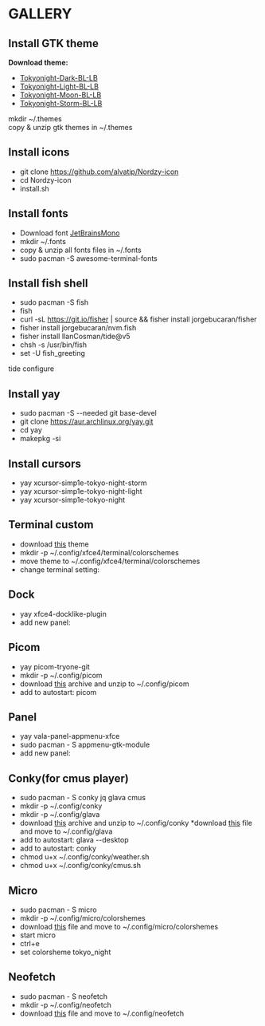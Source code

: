 # GALLERY


## Install GTK theme

**Download theme:**  
* [Tokyonight-Dark-BL-LB](https://www.gnome-look.org/p/1681315)
* [Tokyonight-Light-BL-LB](https://www.gnome-look.org/p/1681315)
* [Tokyonight-Moon-BL-LB](https://www.gnome-look.org/p/1681315)
* [Tokyonight-Storm-BL-LB](https://www.gnome-look.org/p/1681315)
  
mkdir ~/.themes  
copy & unzip gtk themes in ~/.themes  
  
## Install icons
* git clone https://github.com/alvatip/Nordzy-icon    
* cd Nordzy-icon  
* install.sh  

## Install fonts
* Download font [JetBrainsMono ](https://download.jetbrains.com/fonts/JetBrainsMono-2.242.zip?_gl=1*x4bu9c*_ga*MjAyOTUyMTMxMy4xNjcwOTM4NDY4*_ga_9J976DJZ68*MTY3MDkzODQ2OC4xLjAuMTY3MDkzODQ2OC4wLjAuMA..&_ga=2.32591222.957622972.1670938469-2029521313.1670938468)  
* mkdir ~/.fonts  
* copy & unzip all fonts files in ~/.fonts
* sudo pacman -S awesome-terminal-fonts

## Install fish shell
* sudo pacman -S fish  
* fish  
* curl -sL https://git.io/fisher | source && fisher install jorgebucaran/fisher  
* fisher install jorgebucaran/nvm.fish  
* fisher install IlanCosman/tide@v5  
* chsh -s /usr/bin/fish  
* set -U fish_greeting  
  
tide configure    

## Install yay
* sudo pacman -S --needed git base-devel  
* git clone https://aur.archlinux.org/yay.git  
* cd yay  
* makepkg -si  

## Install cursors
* yay xcursor-simp1e-tokyo-night-storm   
* yay xcursor-simp1e-tokyo-night-light  
* yay xcursor-simp1e-tokyo-night
  
## Terminal custom
* download [this](https://github.com/vlafmeister/Shells/blob/main/XFCE/.config/xfce4/terminal/colorschemes/tokyonight_night.theme) theme
* mkdir -p ~/.config/xfce4/terminal/colorschemes
* move theme to ~/.config/xfce4/terminal/colorschemes
* change terminal setting:
  
## Dock
* yay xfce4-docklike-plugin
* add new panel:



## Picom
* yay picom-tryone-git
* mkdir -p ~/.config/picom
* download [this](https://github.com/vlafmeister/Shells/blob/main/XFCE/.config/picom/picom.conf) archive and unzip to ~/.config/picom
* add to autostart: picom  
  

## Panel
* yay vala-panel-appmenu-xfce
* sudo pacman - S appmenu-gtk-module
* add new panel:
  
## Conky(for cmus player)
* sudo pacman - S conky jq glava cmus
* mkdir -p ~/.config/conky
* mkdir -p ~/.config/glava
* download [this](https://github.com/vlafmeister/Shells/blob/main/XFCE/.config/conky/conky.tar.gz) archive and unzip to ~/.config/conky
*download [this](https://github.com/vlafmeister/Shells/blob/main/XFCE/.config/glava/glava.tar.gz) file and move to ~/.config/glava
* add to autostart: glava --desktop
* add to autostart: conky
* chmod u+x ~/.config/conky/weather.sh
* chmod u+x ~/.config/conky/cmus.sh

## Micro
* sudo pacman - S micro
* mkdir -p ~/.config/micro/colorshemes
* download [this](https://github.com/vlafmeister/Shells/tree/main/XFCE/.config/micro/colorshemes) file and move to ~/.config/micro/colorshemes
* start micro
* ctrl+e
* set colorsheme tokyo_night
  
## Neofetch
* sudo pacman - S neofetch
* mkdir -p ~/.config/neofetch
* download [this](https://github.com/vlafmeister/Shells/tree/main/XFCE/.config/neofetch) file and move to ~/.config/neofetch
  
